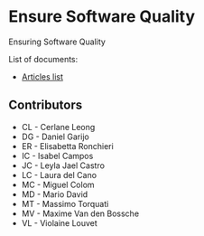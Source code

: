 # Ensure Software Quality

Ensuring Software Quality

List of documents:

* [Articles list](docs/articles.md)

## Contributors

* CL - Cerlane Leong
* DG - Daniel Garijo
* ER - Elisabetta Ronchieri
* IC - Isabel Campos
* JC - Leyla Jael Castro
* LC - Laura del Cano
* MC - Miguel Colom
* MD - Mario David
* MT - Massimo Torquati
* MV - Maxime Van den Bossche
* VL - Violaine Louvet
